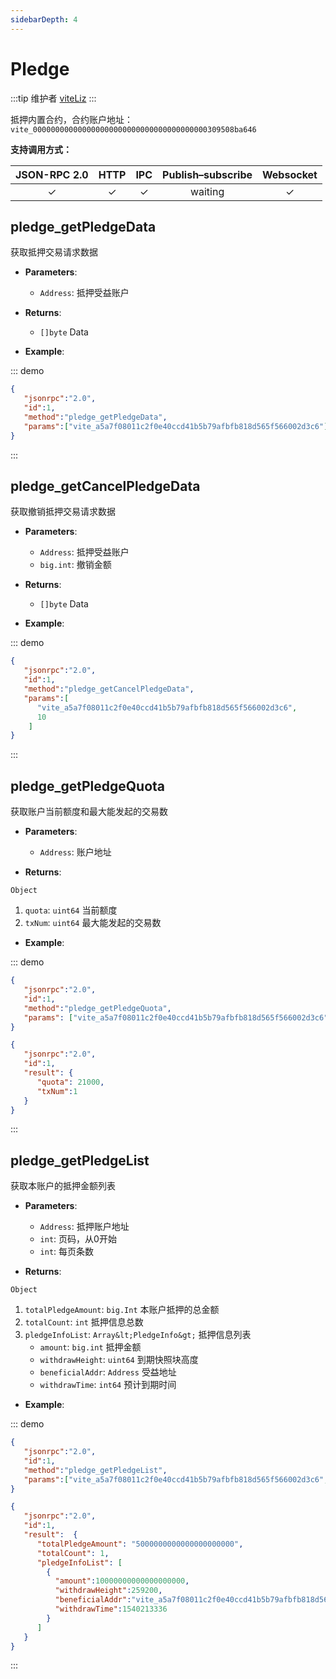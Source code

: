```yaml
---
sidebarDepth: 4
---
```


# Pledge
:::tip 维护者
[viteLiz](https://github.com/viteLiz)
:::

抵押内置合约，合约账户地址： `vite_000000000000000000000000000000000000000309508ba646`

**支持调用方式：**

|  JSON-RPC 2.0  | HTTP | IPC |Publish–subscribe |Websocket |
|:------------:|:-----------:|:-----:|:-----:|:-----:|
| &#x2713;|  &#x2713; |  &#x2713; |waiting| &#x2713; |

## pledge_getPledgeData
获取抵押交易请求数据

- **Parameters**: 

  * `Address`: 抵押受益账户

- **Returns**: 
	- `[]byte` Data

- **Example**:


::: demo


```json tab:Request
{  
   "jsonrpc":"2.0",
   "id":1,
   "method":"pledge_getPledgeData",
   "params":["vite_a5a7f08011c2f0e40ccd41b5b79afbfb818d565f566002d3c6"]
}
```

:::

## pledge_getCancelPledgeData
获取撤销抵押交易请求数据

- **Parameters**: 

  * `Address`: 抵押受益账户
  * `big.int`: 撤销金额

- **Returns**: 
	- `[]byte` Data

- **Example**:


::: demo


```json tab:Request
{  
   "jsonrpc":"2.0",
   "id":1,
   "method":"pledge_getCancelPledgeData",
   "params":[
      "vite_a5a7f08011c2f0e40ccd41b5b79afbfb818d565f566002d3c6",
      10
    ]
}
```

:::

## pledge_getPledgeQuota
获取账户当前额度和最大能发起的交易数

- **Parameters**: 

  * `Address`: 账户地址

- **Returns**: 

`Object`
  1. `quota`: `uint64`  当前额度
  2. `txNum`: `uint64`  最大能发起的交易数

- **Example**:


::: demo


```json tab:Request
{  
   "jsonrpc":"2.0",
   "id":1,
   "method":"pledge_getPledgeQuota",
   "params": ["vite_a5a7f08011c2f0e40ccd41b5b79afbfb818d565f566002d3c6"]
}
```

```json tab:Response
{  
   "jsonrpc":"2.0",
   "id":1,
   "result": {
      "quota": 21000,
      "txNum":1
   }
}
```
:::

## pledge_getPledgeList
获取本账户的抵押金额列表

- **Parameters**: 

  * `Address`: 抵押账户地址
  * `int`: 页码，从0开始
  * `int`: 每页条数

- **Returns**: 

`Object`
  1. `totalPledgeAmount`: `big.Int`  本账户抵押的总金额
  2. `totalCount`: `int`  抵押信息总数
  3. `pledgeInfoList`: `Array&lt;PledgeInfo&gt;` 抵押信息列表
     * `amount`: `big.int`  抵押金额
     * `withdrawHeight`: `uint64`  到期快照块高度
     * `beneficialAddr`: `Address`  受益地址
     * `withdrawTime`: `int64`  预计到期时间
    

- **Example**:


::: demo


```json tab:Request
{  
   "jsonrpc":"2.0",
   "id":1,
   "method":"pledge_getPledgeList",
   "params":["vite_a5a7f08011c2f0e40ccd41b5b79afbfb818d565f566002d3c6", 0, 50]
}
```

```json tab:Response
{  
   "jsonrpc":"2.0",
   "id":1,
   "result":  {
      "totalPledgeAmount": "5000000000000000000000",
      "totalCount": 1,
      "pledgeInfoList": [
        {
          "amount":10000000000000000000,
          "withdrawHeight":259200,
          "beneficialAddr":"vite_a5a7f08011c2f0e40ccd41b5b79afbfb818d565f566002d3c6",
          "withdrawTime":1540213336
        }
      ]
   }
}
```
:::

